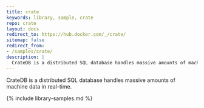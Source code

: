 ```yaml
---
title: crate
keywords: library, sample, crate
repo: crate
layout: docs
redirect_to: https://hub.docker.com/_/crate/
sitemap: false
redirect_from:
- /samples/crate/
description: |
  CrateDB is a distributed SQL database handles massive amounts of machine data in real-time.
---
```


CrateDB is a distributed SQL database handles massive amounts of machine data in real-time.


{% include library-samples.md %}
